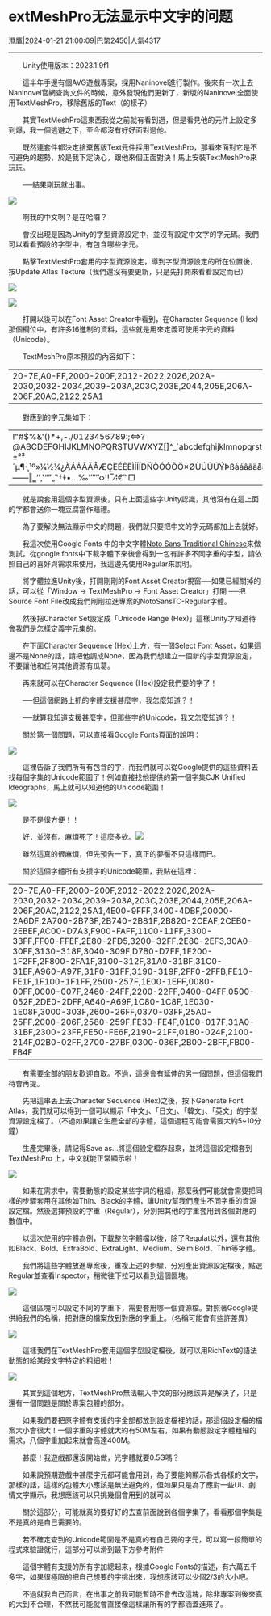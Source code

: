 # extMeshPro无法显示中文字的问题

[澄鷹](https://home.gamer.com.tw/sumitaka)|2024-01-21 21:00:09|巴幣2450|人氣4317

---

　　Unity使用版本：2023.1.9f1

  

　　這半年手邊有個AVG遊戲專案，採用Naninovel進行製作。後來有一次上去Naninovel官網查詢文件的時候，意外發現他們更新了，新版的Naninovel全面使用TextMeshPro，移除舊版的Text（的樣子）

　　其實TextMeshPro這東西我從之前就有看到過，但是看見他的元件上設定多到爆，我一個逃避之下，至今都沒有好好面對過他。

　　既然連套件都決定捨棄舊版Text元件採用TextMeshPro，那看來面對它是不可避免的趨勢，於是我下定決心，跟他來個正面對決！馬上安裝TextMeshPro來玩玩。

　　──結果剛玩就出事。

![](https://truth.bahamut.com.tw/s01/202401/62e74a730a9f5d94a56832900e010814.JPG)

　　啊我的中文咧？是在哈囉？

  

　　會沒出現是因為Unity的字型資源設定中，並沒有設定中文字的字元碼。我們可以看看預設的字型中，有包含哪些字元。

　　點擊TextMeshPro套用的字型資源設定，導到字型資源設定的所在位置後，按Update Atlas Texture（我們還沒有要更新，只是先打開來看看設定而已）

![](https://truth.bahamut.com.tw/s01/202401/88a80f9b452bffe03d5450e9e79c55f7.JPG)

![](https://truth.bahamut.com.tw/s01/202401/ea4071e3708ad00c1c795c63322fd2c9.JPG)

　　打開以後可以在Font Asset Creator中看到，在Character Sequence (Hex)那個欄位中，有許多16進制的資料，這些就是用來定義可使用字元的資料（Unicode）。

　　TextMeshPro原本預設的內容如下：

|   |
|---|
|20-7E,A0-FF,2000-200F,2012-2022,2026,202A-2030,2032-2034,2039-203A,203C,203E,2044,205E,206A-206F,20AC,2122,25A1|

　　對應到的字元集如下：

|                                                                                                                                                                                                                                |
| ------------------------------------------------------------------------------------------------------------------------------------------------------------------------------------------------------------------------------ |
| !"#$%&'()*+,-./0123456789:;<=>?@ABCDEFGHIJKLMNOPQRSTUVWXYZ[\]^_`abcdefghijklmnopqrstuvwxyz{\|}~ ¡¢£¤¥¦§¨©ª«¬®¯°±²³´µ¶·¸¹º»¼½¾¿ÀÁÂÃÄÅÆÇÈÉÊËÌÍÎÏÐÑÒÓÔÕÖ×ØÙÚÛÜÝÞßàáâãäåæçèéêëìíîïðñòóôõö÷øùúûüýþÿ‍‒–—―‖‗‘’‚‛“”„‟†‡•…‰′″‴‹›‼‾⁄⁞€™□ |

　　就是說套用這個字型資源後，只有上面這些字Unity認識，其他沒有在這上面的字都會送你一塊豆腐當作賠禮。

　　為了要解決無法顯示中文的問題，我們就只要把中文的字元碼都加上去就好。

  

　　我這次使用Google Fonts 中的中文字體[Noto Sans Traditional Chinese](https://ref.gamer.com.tw/redir.php?url=https%3A%2F%2Ffonts.google.com%2Fnoto%2Fspecimen%2FNoto%2BSans%2BTC%3Fsubset%3Dchinese-traditional%26noto.script%3DHant)來做測試。從google fonts中下載字體下來後會得到一包有許多不同字重的字型，請依照自己的喜好與需求來使用，我這邊先使用Regular來說明。

　　將字體拉進Unity後，打開剛剛的Font Asset Creator視窗──如果已經關掉的話，可以從「Window → TextMeshPro → Font Asset Creator」打開 ──把Source Font File改成我們剛剛拉進專案的NotoSansTC-Regular字體。

　　然後把Character Set設定成「Unicode Range (Hex)」這樣Unity才知道待會我們是怎樣定義字元集的。

　　在下面Character Sequence (Hex)上方，有一個Select Font Asset，如果這邊不是None的話，請把他調成None，因為我們想建立一個新的字型資源設定，不要讓他和任何其他資源有瓜葛。

　　再來就可以在Character Sequence (Hex)設定我們要的字了！

  

　　──但這個網路上抓的字體支援甚麼字，我怎麼知道？！

　　──就算我知道支援甚麼字，但那些字的Unicode，我又怎麼知道？！

  

　　關於第一個問題，可以直接看Google Fonts頁面的說明：

![](https://truth.bahamut.com.tw/s01/202401/146ad062824dfe79def2a6b7ecdebf0c.JPG)

　　這裡告訴了我們所有有包含的字，而我們就可以從Google提供的這些資料去找每個字集的Unicode範圍了！例如直接找他提供的第一個字集CJK Unified Ideographs，馬上就可以知道他的Unicode範圍！

![](https://truth.bahamut.com.tw/s01/202401/822cb4cbca1f852105bd8d555bbf2d59.JPG)

　　是不是很方便！！

  

　　好，並沒有。麻煩死了！這麼多欸。![](https://i2.bahamut.com.tw/editor/emotion/3.gif)

  

　　雖然這真的很麻煩，但先預告一下，真正的夢靨不只這樣而已。

　　關於這個字體所有支援字的Unicode範圍，我貼在這裡：

|   |
|---|
|20-7E,A0-FF,2000-200F,2012-2022,2026,202A-2030,2032-2034,2039-203A,203C,203E,2044,205E,206A-206F,20AC,2122,25A1,4E00-9FFF,3400-4DBF,20000-2A6DF,2A700-2B73F,2B740-2B81F,2B820-2CEAF,2CEB0-2EBEF,AC00-D7A3,F900-FAFF,1100-11FF,3300-33FF,FF00-FFEF,2E80-2FD5,3200-32FF,2E80-2EF3,30A0-30FF,3130-318F,3040-309F,D7B0-D7FF,1F200-1F2FF,2F800-2FA1F,3100-312F,31A0-31BF,31C0-31EF,A960-A97F,31F0-31FF,3190-319F,2FF0-2FFB,FE10-FE1F,1F100-1F1FF,2500-257F,1E00-1EFF,0080-00FF,0000-007F,2460-24FF,2200-22FF,0400-04FF,0500-052F,2DE0-2DFF,A640-A69F,1C80-1C8F,1E030-1E08F,3000-303F,2600-26FF,0370-03FF,25A0-25FF,2000-206F,2580-259F,FE30-FE4F,0100-017F,31A0-31BF,2300-23FF,FE50-FE6F,2190-21FF,0180-024F,2100-214F,02B0-02FF,2700-27BF,0300-036F,2B00-2BFF,FB00-FB4F|

　　有需要全部的朋友歡迎自取。不過，這邊會有延伸的另一個問題，但這個我們待會再提。

  

　　先把這串丟上去Character Sequence (Hex)之後，按下Generate Font Atlas，我們就可以得到一個可以顯示「中文」、「日文」、「韓文」、「英文」的字型資源設定檔了。（不過如果讓它生產全部的字體，這個過程可能會需要大約5~10分鐘）

　　生產完畢後，請記得Save as...將這個設定檔存起來，並將這個設定檔套到TextMeshPro 上，中文就能正常顯示啦！

![](https://truth.bahamut.com.tw/s01/202401/906382f57754001d9a8e9434baefbbba.JPG)

  

　　如果在需求中，需要動態的設定某些字詞的粗細，那麼我們可能就會需要把同樣的步驟套用在其他如Thin、Black的字體，讓Unity幫我們產生不同字重的資源設定檔。然後選擇預設的字重（Regular），分別把其他的字重套用到各個對應的數值中。

　　以這次使用的字體為例，下載整包字體檔以後，除了Regulat以外，還有其他如Black、Bold、ExtraBold、ExtraLight、Medium、SeimiBold、Thin等字體。

　　我們將這些字體放進專案後，重複上述的步驟，分別產出資源設定檔後，點選Regular並查看Inspector，稍微往下拉可以看到這個區塊。

![](https://truth.bahamut.com.tw/s01/202401/ae20ccc1c935eaf0a87d6b68c0c1be47.JPG)

　　這個區塊可以設定不同的字重下，需要套用哪一個資源檔。對照著Google提供給我們的名稱，把對應的檔案放到對應的字重上。（名稱可能會有些許差異）

![](https://truth.bahamut.com.tw/s01/202401/70f9652d439a64cf0ae548a064fe68cf.JPG)

　　這樣我們在TextMeshPro套用這個字型設定檔後，就可以用RichText的語法動態的給某段文字特定的粗細啦！

![](https://truth.bahamut.com.tw/s01/202401/062a3b17e21074ad5511804c04311dbc.JPG)

　　其實到這個地方，TextMeshPro無法輸入中文的部分應該算是解決了，只是還有一個問題是關於專案包體的部分。

　　如果我們要把原字體有支援的字全部都放到設定檔裡的話，那這個設定檔的檔案大小會很大！一個字重的字體就大約有50M左右，如果有動態設定字體粗細的需求，八個字重加起來就會高達400M。

　　甚麼！我遊戲都還沒開始做，光字體就要0.5G嗎？

　　如果說預期遊戲中甚麼字元都可能會用到，為了要能夠顯示各式各樣的文字，那樣的話，這樣的包體大小應該是無法避免的，但如果只是為了應對一些UI、劇情文字顯示，我想應該可以只挑幾個會用到的就可以

　　關於這部分，可能就真的要好好的去查前面說到各個字集了，看看那個字集是不是真的是自己需要的。

　　若不確定查到的Unicode範圍是不是真的有自己要的字元，可以寫一段簡單的程式來驗證就行，這部分可以滑到最下方參考附件

　　這個字體有支援的所有字加總起來，根據Google Fonts的描述，有六萬五千多字，如果很極限的把自己想要的字挑出來，我想應該可以少個2/3的大小吧。

　　不過就我自己而言，在出事之前我可能暫時不會去改這塊，除非專案到後來真的大到不合理，不然我可能就會直接像這樣讓所有的字都涵蓋進來了。